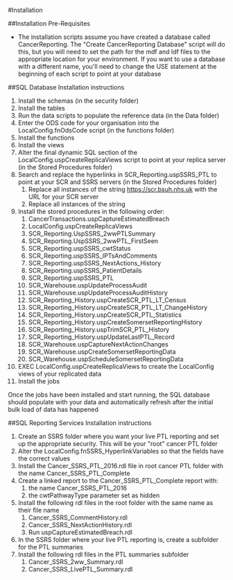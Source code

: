 #Installation


##Installation Pre-Requisites
* The installation scripts assume you have created a database called CancerReporting. The "Create CancerReporting Database" script will do this, but you will need to set the path for the mdf and ldf files to the appropriate location for your environment. If you want to use a database with a different name, you'll need to change the USE statement at the beginning of each script to point at your database

##SQL Database Installation instructions
1. Install the schemas (in the security folder)
1. Install the tables
1. Run the data scripts to populate the reference data (in the Data folder)
1. Enter the ODS code for your organisation into the LocalConfig.fnOdsCode script (in the functions folder)
1. Install the functions
1. Install the views
1. Alter the final dynamic SQL section of the LocalConfig.uspCreateReplicaViews script to point at your replica server (in the Stored Procedures folder)
1. Search and replace the hyperlinks in SCR_Reporting.uspSSRS_PTL to point at your SCR and SSRS servers (in the Stored Procedures folder)
	1. Replace all instances of the string https://scr.bsuh.nhs.uk with the URL for your SCR server
	1. Replace all instances of the string 
1. Install the stored procedures in the following order:
	1. CancerTransactions.uspCaptureEstimatedBreach
	1. LocalConfig.uspCreateReplicaViews
	1. SCR_Reporting.UspSSRS_2wwPTLSummary
	1. SCR_Reporting.UspSSRS_2wwPTL_FirstSeen
	1. SCR_Reporting.uspSSRS_cwtStatus
	1. SCR_Reporting.uspSSRS_IPTsAndComments
	1. SCR_Reporting.uspSSRS_NextActions_History
	1. SCR_Reporting.uspSSRS_PatientDetails
	1. SCR_Reporting.uspSSRS_PTL
	1. SCR_Warehouse.uspUpdateProcessAudit
	1. SCR_Warehouse.uspUpdateProcessAuditHistory
	1. SCR_Reporting_History.uspCreateSCR_PTL_LT_Census
	1. SCR_Reporting_History.uspCreateSCR_PTL_LT_ChangeHistory
	1. SCR_Reporting_History.uspCreateSCR_PTL_Statistics
	1. SCR_Reporting_History.uspCreateSomersetReportingHistory
	1. SCR_Reporting_History.uspTrimSCR_PTL_History
	1. SCR_Reporting_History.uspUpdateLastPTL_Record
	1. SCR_Warehouse.uspCaptureNextActionChanges
	1. SCR_Warehouse.uspCreateSomersetReportingData
	1. SCR_Warehouse.uspScheduleSomersetReportingData
1. EXEC LocalConfig.uspCreateReplicaViews to create the LocalConfig views of your replicated data
1. Install the jobs

Once the jobs have been installed and start running, the SQL database should populate with your data and automatically refresh after the initial bulk load of data has happened

##SQL Reporting Services Installation instructions
1. Create an SSRS folder where you want your live PTL reporting and set up the appropriate security. This will be your "root" cancer PTL folder
1. Alter the LocalConfig.fnSSRS_HyperlinkVariables so that the fields have the correct values
1. Install the Cancer_SSRS_PTL_2016.rdl file in root cancer PTL folder with the name Cancer_SSRS_PTL_Complete
1. Create a linked report to the Cancer_SSRS_PTL_Complete report with:
	1. the name Cancer_SSRS_PTL_2016
	1. the cwtPathwayType parameter set as hidden
1. Install the following rdl files in the root folder with the same name as their file name
	1. Cancer_SSRS_CommentHistory.rdl
	1. Cancer_SSRS_NextActionHistory.rdl
	1. Run uspCaptureEstimatedBreach.rdl
1. In the SSRS folder where your live PTL reporting is, create a subfolder for the PTL summaries
1. Install the following rdl files in the PTL summaries subfolder
	1. Cancer_SSRS_2ww_Summary.rdl
	1. Cancer_SSRS_LivePTL_Summary.rdl